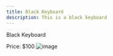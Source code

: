 ```yaml
---
title: Black Keyboard
description: This is a black keyboard
---
```


Black Keyboard

Price: $100
![image](/img/black-keyboard.jpg)